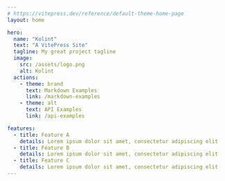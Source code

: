 ```yaml
---
# https://vitepress.dev/reference/default-theme-home-page
layout: home

hero:
  name: "Kolint"
  text: "A VitePress Site"
  tagline: My great project tagline
  image:
    src: /assets/logo.png
    alt: Kolint
  actions:
    - theme: brand
      text: Markdown Examples
      link: /markdown-examples
    - theme: alt
      text: API Examples
      link: /api-examples

features:
  - title: Feature A
    details: Lorem ipsum dolor sit amet, consectetur adipiscing elit
  - title: Feature B
    details: Lorem ipsum dolor sit amet, consectetur adipiscing elit
  - title: Feature C
    details: Lorem ipsum dolor sit amet, consectetur adipiscing elit
---
```


<style>
:root {
  --vp-home-hero-image-background-image: linear-gradient(-45deg, #BD5C28 50%, #CA712C 50%);
  --vp-home-hero-image-filter: blur(44px);
}

@media (min-width: 640px) {
  :root {
    --vp-home-hero-image-filter: blur(56px);
  }
}

@media (min-width: 960px) {
  :root {
    --vp-home-hero-image-filter: blur(68px);
  }
}

.image-src {
  scale: 0.8;
  transform-origin: top left;
}
</style>
